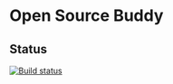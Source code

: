 # Open Source Buddy
## Status
[![Build status](https://dev.azure.com/Aditya-Narayan-Nayak/Open%20Source%20Buddy/_apis/build/status/Open%20Source%20Buddy-Docker%20container-CI)](https://dev.azure.com/Aditya-Narayan-Nayak/Open%20Source%20Buddy/_build/latest?definitionId=-1)
